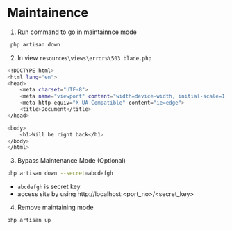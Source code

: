 # Maintainence

1. Run command to go in maintainnce mode

```bash
 php artisan down
```

2. In view `resources\views\errors\503.blade.php`

```bash
<!DOCTYPE html>
<html lang="en">
<head>
    <meta charset="UTF-8">
    <meta name="viewport" content="width=device-width, initial-scale=1.0">
    <meta http-equiv="X-UA-Compatible" content="ie=edge">
    <title>Document</title>
</head>

<body>
    <h1>Will be right back</h1>
</body>
</html>
```

3. Bypass Maintenance Mode (Optional)

```bash
php artisan down --secret=abcdefgh
```

- `abcdefgh` is secret key
- access site by using http://localhost:<port_no>/<secret_key>

4. Remove maintaining mode

```bash
php artisan up
```
